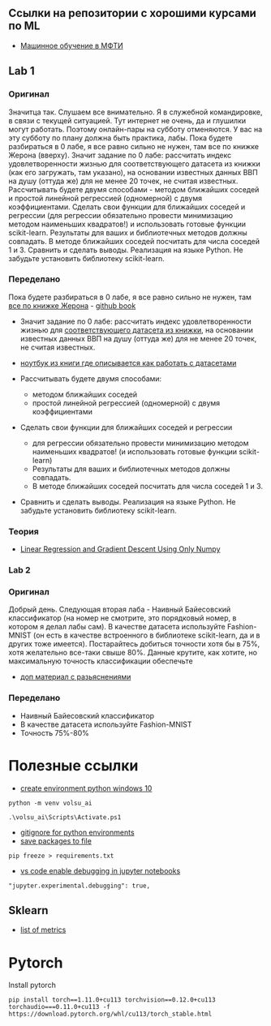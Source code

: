 ## Ссылки на репозитории с хорошими курсами по ML

- [Машинное обучение в МФТИ](https://github.com/girafe-ai/ml-mipt)

## Lab 1

### Оригинал

Значитца так. Слушаем все внимательно. Я в служебной командировке, в связи с текущей ситуацией. Тут интернет не очень, да и глушилки могут работать. Поэтому онлайн-пары на субботу отменяются. У вас на эту субботу по плану должна быть практика, лабы. Пока будете разбираться в 0 лабе, я все равно сильно не нужен, там все по книжке Жерона (вверху). Значит задание по 0 лабе: рассчитать индекс удовлетворенности жизнью для соответствующего датасета из книжки (как его загружать, там указано), на основании известных данных ВВП на душу (оттуда же) для не менее 20 точек, не считая известных. Рассчитывать будете двумя способами - методом ближайших соседей и простой линейной регрессией (одномерной) с двумя коэффициентами. Сделать свои функции для ближайших соседей и регрессии (для регрессии обязательно провести минимизацию методом наименьших квадратов!) и использовать готовые функции scikit-learn. Результаты для ваших и библиотечных методов должны совпадать. В методе ближайших соседей посчитать для числа соседей 1 и 3. Сравнить и сделать выводы. Реализация на языке Python. Не забудьте установить библиотеку scikit-learn.

### Переделано

Пока будете разбираться в 0 лабе, я все равно сильно не нужен, там [все по книжке Жерона](./lab_task_materials/%D0%9F%D1%80%D0%B8%D0%BA%D0%BB%D0%B0%D0%B4%D0%BD%D0%BE%D0%B5%20%D0%BC%D0%B0%D1%88%D0%B8%D0%BD%D0%BD%D0%BE%D0%B5%20%D0%BE%D0%B1%D1%83%D1%87%D0%B5%D0%BD%D0%B8%D0%B5%20%D1%81%20%D0%BF%D0%BE%D0%BC%D0%BE%D1%89%D1%8C%D1%8E%20Scikit-Learn%20%D0%B8%20TensorFlow%20%D0%9E%D1%80%D0%B5%D0%BB%D1%8C%D0%B5%D0%BD%20%D0%96%D0%B5%D1%80%D0%BE%D0%BD.pdf) - [github book](https://github.com/ageron/handson-ml)

- Значит задание по 0 лабе: рассчитать индекс удовлетворенности жизнью для [соответствующего датасета из книжки](https://github.com/ageron/handson-ml/tree/master/datasets/lifesat), на основании известных данных ВВП на душу (оттуда же) для не менее 20 точек, не считая известных.

- [ноутбук из книги где описывается как работать с датасетами](https://github.com/ageron/handson-ml/blob/master/01_the_machine_learning_landscape.ipynb)

- Рассчитывать будете двумя способами:

  - методом ближайших соседей
  - простой линейной регрессией (одномерной) с двумя коэффициентами

- Сделать свои функции для ближайших соседей и регрессии
  - для регрессии обязательно провести минимизацию методом наименьших квадратов! (и использовать готовые функции scikit-learn)
  - Результаты для ваших и библиотечных методов должны совпадать.
  - В методе ближайших соседей посчитать для числа соседей 1 и 3.
- Сравнить и сделать выводы. Реализация на языке Python. Не забудьте установить библиотеку scikit-learn.

### Теория

- [Linear Regression and Gradient Descent Using Only Numpy](https://towardsdatascience.com/linear-regression-and-gradient-descent-using-only-numpy-53104a834f75)

### Lab 2

### Оригинал

Добрый день. Следующая вторая лаба - Наивный Байесовский классификатор (на номер не смотрите, это порядковый номер, в котором я делал лабы сам). В качестве датасета используйте Fashion-MNIST (он есть в качестве встроенного в библиотеке scikit-learn, да и в других тоже имеется). Постарайтесь добиться точности хотя бы в 75%, хотя желательно все-таки свыше 80%. Данные крутите, как хотите, но максимальную точность классификации обеспечьте

- [доп материал с разьяснениями](./lab_task_materials/Lab_4_ML.docx)

### Переделано

- Наивный Байесовский классификатор
- В качестве датасета используйте Fashion-MNIST
- Точность 75%-80%

# Полезные ссылки

- [create environment python windows 10](https://docs.python.org/3/library/venv.html)

```
python -m venv volsu_ai
```

```
.\volsu_ai\Scripts\Activate.ps1
```

- [gitignore for python environments](https://github.com/github/gitignore/blob/main/Python.gitignore)
- [save packages to file](https://stackoverflow.com/questions/31684375/automatically-create-requirements-txt)

```
pip freeze > requirements.txt
```

- [vs code enable debugging in jupyter notebooks](https://medium.com/geekculture/debug-jupyter-notebooks-in-vscode-21b2be259f9d)

```
"jupyter.experimental.debugging": true,
```

## Sklearn

- [list of metrics](https://scikit-learn.org/stable/modules/model_evaluation.html#common-cases-predefined-values)

# Pytorch

Install pytorch

```
pip install torch==1.11.0+cu113 torchvision==0.12.0+cu113 torchaudio===0.11.0+cu113 -f https://download.pytorch.org/whl/cu113/torch_stable.html
```
